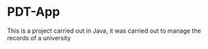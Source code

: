 # PDT-App
This is a project carried out in Java, it was carried out to manage the records of a university
